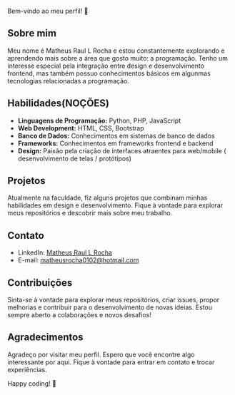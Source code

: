 
Bem-vindo ao meu perfil! 👋

## Sobre mim

Meu nome é Matheus Raul L Rocha e estou constantemente explorando e aprendendo mais sobre a área que gosto muito: a programação. Tenho um interesse especial pela integração entre design e desenvolvimento frontend, mas também possuo conhecimentos básicos em algunmas tecnologias relacionadas a programação.

## Habilidades(NOÇÕES)

- **Linguagens de Programação:** Python, PHP, JavaScript
- **Web Development:** HTML, CSS, Bootstrap
- **Banco de Dados:** Conhecimentos em sistemas de banco de dados
- **Frameworks:** Conhecimentos em frameworks frontend e backend
- **Design:** Paixão pela criação de interfaces atraentes para web/mobile ( desenvolvimento de telas / protótipos)

## Projetos

Atualmente na faculdade, fiz alguns projetos que combinam minhas habilidades em design e desenvolvimento. Fique à vontade para explorar meus repositórios e descobrir mais sobre meu trabalho.

## Contato

- LinkedIn: [Matheus Raul L Rocha](https://www.linkedin.com/in/matheus-rocha-3a8603216/)
- E-mail: matheusrocha0102@hotmail.com

## Contribuições

Sinta-se à vontade para explorar meus repositórios, criar issues, propor melhorias e contribuir para o desenvolvimento de novas ideias. Estou sempre aberto a colaborações e novos desafios!

## Agradecimentos

Agradeço por visitar meu perfil. Espero que você encontre algo interessante por aqui. Fique à vontade para entrar em contato e trocar experiências.

Happy coding! 🚀
